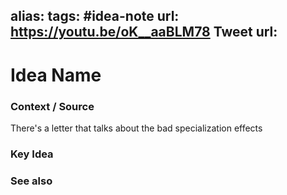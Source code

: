 alias: 
tags: #idea-note
url: https://youtu.be/oK__aaBLM78
Tweet url: 
---
# Idea Name

### Context / Source
There's a letter that talks about the bad specialization effects

### Key Idea


### See also
